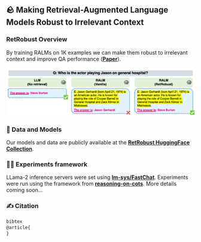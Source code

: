 ## 🪨️ Making Retrieval-Augmented Language Models Robust to Irrelevant Context

### RetRobust Overview
By training RALMs on 1K examples we can make them robust to irrelevant context and improve QA performance
([**Paper**](?)).

![Alt text](images/retrobust_fig_1.png?raw=true "Retrobust examples")


###  🤗 Data and Models
Our models and data are publicly available at the [**RetRobust HuggingFace Collection**](https://huggingface.co/collections/Ori/retrobust-65198eef2b4fffcb4100e163).

### 🧗🏽 Experiments framework
LLama-2 inference servers were set using [**lm-sys/FastChat**](https://github.com/lm-sys/FastChat). Experiments were run using the framework from [**reasoning-on-cots**](https://github.com/oriyor/reasoning-on-cots). More details coming soon...

### ✍ Citation
```
bibtex
@article{
}
```